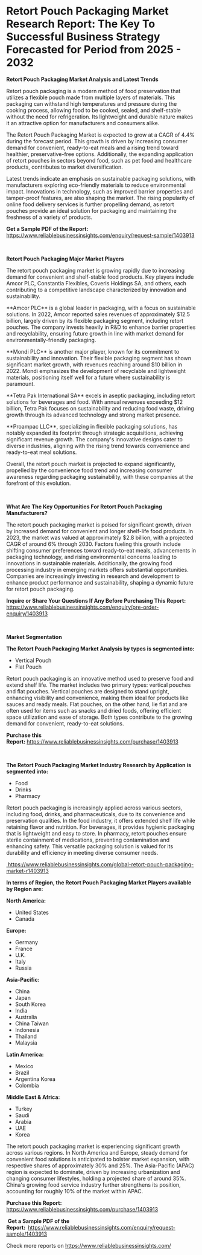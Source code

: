 <p><h1>Retort Pouch Packaging Market Research Report: The Key To Successful Business Strategy Forecasted for Period from 2025 - 2032</h1></p><p><strong>Retort Pouch Packaging Market Analysis and Latest Trends</strong></p>
<p><p>Retort pouch packaging is a modern method of food preservation that utilizes a flexible pouch made from multiple layers of materials. This packaging can withstand high temperatures and pressure during the cooking process, allowing food to be cooked, sealed, and shelf-stable without the need for refrigeration. Its lightweight and durable nature makes it an attractive option for manufacturers and consumers alike.</p><p>The Retort Pouch Packaging Market is expected to grow at a CAGR of 4.4% during the forecast period. This growth is driven by increasing consumer demand for convenient, ready-to-eat meals and a rising trend toward healthier, preservative-free options. Additionally, the expanding application of retort pouches in sectors beyond food, such as pet food and healthcare products, contributes to market diversification.</p><p>Latest trends indicate an emphasis on sustainable packaging solutions, with manufacturers exploring eco-friendly materials to reduce environmental impact. Innovations in technology, such as improved barrier properties and tamper-proof features, are also shaping the market. The rising popularity of online food delivery services is further propelling demand, as retort pouches provide an ideal solution for packaging and maintaining the freshness of a variety of products.</p></p>
<p><strong>Get a Sample PDF of the Report:&nbsp;</strong> <a href="https://www.reliablebusinessinsights.com/enquiry/request-sample/1403913?utm_campaign=3000&utm_medium=2&utm_source=Github&utm_content=ia&utm_term=28032025&utm_id=retort-pouch-packaging">https://www.reliablebusinessinsights.com/enquiry/request-sample/1403913</a></p>
<p>&nbsp;</p>
<p><strong>Retort Pouch Packaging Major Market Players</strong></p>
<p><p>The retort pouch packaging market is growing rapidly due to increasing demand for convenient and shelf-stable food products. Key players include Amcor PLC, Constantia Flexibles, Coveris Holdings SA, and others, each contributing to a competitive landscape characterized by innovation and sustainability.</p><p>**Amcor PLC** is a global leader in packaging, with a focus on sustainable solutions. In 2022, Amcor reported sales revenues of approximately $12.5 billion, largely driven by its flexible packaging segment, including retort pouches. The company invests heavily in R&D to enhance barrier properties and recyclability, ensuring future growth in line with market demand for environmentally-friendly packaging.</p><p>**Mondi PLC** is another major player, known for its commitment to sustainability and innovation. Their flexible packaging segment has shown significant market growth, with revenues reaching around $10 billion in 2022. Mondi emphasizes the development of recyclable and lightweight materials, positioning itself well for a future where sustainability is paramount.</p><p>**Tetra Pak International SA** excels in aseptic packaging, including retort solutions for beverages and food. With annual revenues exceeding $12 billion, Tetra Pak focuses on sustainability and reducing food waste, driving growth through its advanced technology and strong market presence.</p><p>**Proampac LLC**, specializing in flexible packaging solutions, has notably expanded its footprint through strategic acquisitions, achieving significant revenue growth. The company's innovative designs cater to diverse industries, aligning with the rising trend towards convenience and ready-to-eat meal solutions.</p><p>Overall, the retort pouch market is projected to expand significantly, propelled by the convenience food trend and increasing consumer awareness regarding packaging sustainability, with these companies at the forefront of this evolution.</p></p>
<p>&nbsp;</p>
<p><strong>What Are The Key Opportunities For Retort Pouch Packaging Manufacturers?</strong></p>
<p><p>The retort pouch packaging market is poised for significant growth, driven by increased demand for convenient and longer shelf-life food products. In 2023, the market was valued at approximately $2.8 billion, with a projected CAGR of around 6% through 2030. Factors fueling this growth include shifting consumer preferences toward ready-to-eat meals, advancements in packaging technology, and rising environmental concerns leading to innovations in sustainable materials. Additionally, the growing food processing industry in emerging markets offers substantial opportunities. Companies are increasingly investing in research and development to enhance product performance and sustainability, shaping a dynamic future for retort pouch packaging.</p></p>
<p><strong>Inquire or Share Your Questions If Any Before Purchasing This Report:</strong> <a href="https://www.reliablebusinessinsights.com/enquiry/pre-order-enquiry/1403913?utm_campaign=3000&utm_medium=2&utm_source=Github&utm_content=ia&utm_term=28032025&utm_id=retort-pouch-packaging">https://www.reliablebusinessinsights.com/enquiry/pre-order-enquiry/1403913</a></p>
<p>&nbsp;</p>
<p><strong>Market Segmentation</strong></p>
<p><strong>The Retort Pouch Packaging Market Analysis by types is segmented into:</strong></p>
<p><ul><li>Vertical Pouch</li><li>Flat Pouch</li></ul></p>
<p><p>Retort pouch packaging is an innovative method used to preserve food and extend shelf life. The market includes two primary types: vertical pouches and flat pouches. Vertical pouches are designed to stand upright, enhancing visibility and convenience, making them ideal for products like sauces and ready meals. Flat pouches, on the other hand, lie flat and are often used for items such as snacks and dried foods, offering efficient space utilization and ease of storage. Both types contribute to the growing demand for convenient, ready-to-eat solutions.</p></p>
<p><strong>Purchase this Report:&nbsp;</strong><a href="https://www.reliablebusinessinsights.com/purchase/1403913?utm_campaign=3000&utm_medium=2&utm_source=Github&utm_content=ia&utm_term=28032025&utm_id=retort-pouch-packaging">https://www.reliablebusinessinsights.com/purchase/1403913</a></p>
<p>&nbsp;</p>
<p><strong>The Retort Pouch Packaging Market Industry Research by Application is segmented into:</strong></p>
<p><ul><li>Food</li><li>Drinks</li><li>Pharmacy</li></ul></p>
<p><p>Retort pouch packaging is increasingly applied across various sectors, including food, drinks, and pharmaceuticals, due to its convenience and preservation qualities. In the food industry, it offers extended shelf life while retaining flavor and nutrition. For beverages, it provides hygienic packaging that is lightweight and easy to store. In pharmacy, retort pouches ensure sterile containment of medications, preventing contamination and enhancing safety. This versatile packaging solution is valued for its durability and efficiency in meeting diverse consumer needs.</p></p>
<p><a href="https://www.reliablebusinessinsights.com/global-retort-pouch-packaging-market-r1403913?utm_campaign=3000&utm_medium=2&utm_source=Github&utm_content=ia&utm_term=28032025&utm_id=retort-pouch-packaging">&nbsp;https://www.reliablebusinessinsights.com/global-retort-pouch-packaging-market-r1403913</a></p>
<p><strong>In terms of Region, the Retort Pouch Packaging Market Players available by Region are:</strong></p>
<p>
    <p> <strong> North America: </strong>
        <ul>
            <li>United States</li>
            <li>Canada</li>
        </ul>
        </p> 
    <p> <strong> Europe: </strong>
        <ul>
            <li>Germany</li>
            <li>France</li>
            <li>U.K.</li>
            <li>Italy</li>
            <li>Russia</li>
        </ul>
        </p> 
    <p> <strong> Asia-Pacific: </strong>
        <ul>
            <li>China</li>
            <li>Japan</li>
            <li>South Korea</li>
            <li>India</li>
            <li>Australia</li>
            <li>China Taiwan</li>
            <li>Indonesia</li>
            <li>Thailand</li>
            <li>Malaysia</li>
        </ul>
        </p> 
    <p> <strong> Latin America: </strong>
        <ul>
            <li>Mexico</li>
            <li>Brazil</li>
            <li>Argentina Korea</li>
            <li>Colombia</li>
        </ul>
        </p> 
    <p> <strong> Middle East & Africa: </strong>
        <ul>
            <li>Turkey</li>
            <li>Saudi</li>
            <li>Arabia</li>
            <li>UAE</li>
            <li>Korea</li>
        </ul>
    </p>
    </p>
<p><p>The retort pouch packaging market is experiencing significant growth across various regions. In North America and Europe, steady demand for convenient food solutions is anticipated to bolster market expansion, with respective shares of approximately 30% and 25%. The Asia-Pacific (APAC) region is expected to dominate, driven by increasing urbanization and changing consumer lifestyles, holding a projected share of around 35%. China's growing food service industry further strengthens its position, accounting for roughly 10% of the market within APAC.</p></p>
<p><strong>Purchase this Report: </strong><a href="https://www.reliablebusinessinsights.com/purchase/1403913?utm_campaign=3000&utm_medium=2&utm_source=Github&utm_content=ia&utm_term=28032025&utm_id=retort-pouch-packaging">https://www.reliablebusinessinsights.com/purchase/1403913</a></p>
<p>&nbsp;<strong>Get a Sample PDF of the Report:&nbsp;&nbsp;</strong><a href="https://www.reliablebusinessinsights.com/enquiry/request-sample/1403913?utm_campaign=3000&utm_medium=2&utm_source=Github&utm_content=ia&utm_term=28032025&utm_id=retort-pouch-packaging">https://www.reliablebusinessinsights.com/enquiry/request-sample/1403913</a></p>
<p><strong></strong></p>
<p>Check more reports on <a href="https://www.reliablebusinessinsights.com/?utm_campaign=3000&utm_medium=2&utm_source=Github&utm_content=ia&utm_term=28032025&utm_id=retort-pouch-packaging">https://www.reliablebusinessinsights.com/</a></p>